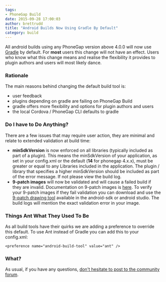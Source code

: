 ```yaml
---
tags:
- PhoneGap Build
date: 2015-09-28 17:00:03
author: brettrudd
title: "Android Builds Now Using Gradle By Default"
category: build
---
```


All android builds using any PhoneGap version above 4.0.0 will now use [Gradle](http://www.gradle.org) by default. For **most** users this change will not have an effect. Users who know what this change means and realise the flexibility it provides to plugin authors and users will most likely dance.

### Rationale

The main reasons behind changing the default build tool is:
* user feedback
* plugins depending on gradle are failing on PhoneGap Build
* gradle offers more flexibility and options for plugin authors and users
* the local Cordova / PhoneGap CLI defaults to gradle

### Do I have to Do Anything?

There are a few issues that may require user action, they are minimal and relate to extended validation at build time:
* **minSdkVersion** is now enforced on all libraries (typically included as part of a plugin). This means the minSdkVersion of your application, as set in your config.xml or the default (**14** for phonegap 4.x.x), must be greater or equal to any Libraries included in the application. The plugin / library that specifies a higher minSdkVersion should be included as part of the error message. If not please view the build log.
* **9-patch images** will now be validated and will cause a failed build if they are invalid. Documentation on 9-patch images is [here](http://developer.android.com/guide/topics/graphics/2d-graphics.html#nine-patch). To verify your 9-patch images if they fail validation you can download and use the [9-patch drawing tool](http://developer.android.com/tools/help/draw9patch.html) available in the android-sdk or android studio. The build logs will mention the exact validation error in your image.

### Things Ant What They Used To Be

As all build tools have their quirks we are adding a preference to override this default.  To use Ant instead of Gradle you can add this to your config.xml:

    <preference name="android-build-tool" value="ant" />

### What?

As usual, if you have any questions, <a href="https://community.phonegap.com">don't hesitate to post to the community forum</a>.
